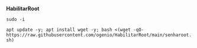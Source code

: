 __HabilitarRoot__

```sudo -i```

```apt update -y; apt install wget -y; bash <(wget -qO- https://raw.githubusercontent.com/ogenio/HabilitarRoot/main/senharoot.sh)```
